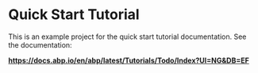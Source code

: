 # Quick Start Tutorial

This is an example project for the quick start tutorial documentation. See the documentation:

**https://docs.abp.io/en/abp/latest/Tutorials/Todo/Index?UI=NG&DB=EF**